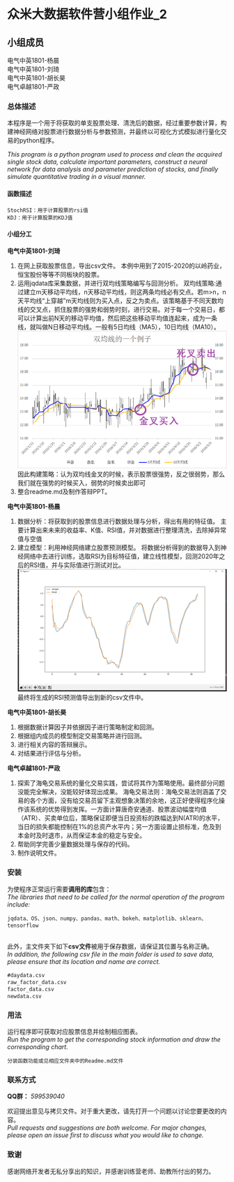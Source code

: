 
# 众米大数据软件营小组作业_2

## 小组成员 

电气中英1801-杨晨  
电气中英1801-刘琦  
电气中英1801-胡长昊  
电气卓越1801-严政  

### 总体描述
  
本程序是一个用于将获取的单支股票处理、清洗后的数据，经过重要参数计算，构建神经网络对股票进行数据分析与参数预测，并最终以可视化方式模拟进行量化交易的python程序。 
  
*This program is a python program used to process and clean the acquired single stock data, calculate important parameters, construct a neural network for data analysis and parameter prediction of stocks, and finally simulate quantitative trading in a visual manner.*  
  
#### 函数描述
  
```
StochRSI：用于计算股票的rsi值
KDJ：用于计算股票的KDJ值
```
#### 小组分工
**电气中英1801-刘琦**  
1. 在网上获取股票信息，导出csv文件。
   本例中用到了2015-2020的以岭药业，恒宝股份等等不同板块的股票。
2. 运用jqdata库采集数据，并进行双均线策略编写与回测分析。
   双均线策略:通过建立m天移动平均线，n天移动平均线，则这两条均线必有交点。若m>n，n天平均线“上穿越”m天均线则为买入点，反之为卖点。该策略基于不同天数均线的交叉点，抓住股票的强势和弱势时刻，进行交易。对于每一个交易日，都可以计算出前N天的移动平均值，然后把这些移动平均值连起来，成为一条线，就叫做N日移动平均线。一般有5日均线（MA5），10日均线（MA10）。
![](1059417-20200305124638651-1738032357.png)
因此构建策略：认为双均线金叉的时候，表示股票很强势，反之很弱势，那么我们就在强势的时候买入，弱势的时候卖出即可
3. 整合readme.md及制作答辩PPT。

**电气中英1801-杨晨** 
1. 数据分析：将获取到的股票信息进行数据处理与分析，得出有用的特征值。
   主要计算出来未来的收益率、K值、RSI值，并对数据进行整理清洗，去除掉异常值与空值
2. 建立模型：利用神经网络建立股票预测模型。
   将数据分析得到的数据导入到神经网络中去进行训练，选取RSI为目标特征值，建立线性模型，回测2020年之后的RSI值，并与实际值进行测试对比。
![](20200821101235.png)
最终将生成的RSI预测值导出到新的csv文件中。


**电气中英1801-胡长昊**  
1.  根据数据计算因子并依据因子进行策略制定和回测。
2.  根据组内成员的模型制定交易策略并进行回测。
3.  进行相关内容的答辩展示。
4.  对结果进行评估与分析。

**电气卓越1801-严政**  
1. 探索了海龟交易系统的量化交易实践，尝试将其作为策略使用。最终部分问题没能完全解决，没能较好体现出成果。
    海龟交易法则：海龟交易法则涵盖了交易的各个方面，没有给交易员留下主观想象决策的余地，这正好使得程序化操作该系统的优势得到发挥。一方面计算唐奇安通道、股票波动幅度均值（ATR）、买卖单位后，策略保证即便当日投资标的跌幅达到N(ATR)的水平，当日的损失都能控制在1%的总资产水平内；另一方面设置止损标准，危及到本金时及时退市，从而保证本金的稳定与安全。
2. 帮助同学完善少量数据处理与保存的代码。
3. 制作说明文件。

### 安装     

为使程序正常运行需要**调用的库**包含：  
*The libraries that need to be called for the normal operation of the program include:*
```
jqdata、OS、json、numpy、pandas、math、bokeh、matplotlib、sklearn、tensorflow


```  


此外，主文件夹下如下**csv文件**被用于保存数据，请保证其位置与名称正确。  
*In addition, the following csv file in the main folder is used to save data, please ensure that its location and name are correct.*
```
#daydata.csv
raw_factor_data.csv
factor_data.csv
newdata.csv
```
### 用法
  
运行程序即可获取对应股票信息并绘制相应图表。  
*Run the program to get the corresponding stock information and draw the corresponding chart.*
```
分装函数功能或见相应文件夹中的Readme.md文件
```

### 联系方式
**QQ群：** *599539040*  

欢迎提出意见与拷贝文件。对于重大更改，请先打开一个问题以讨论您要更改的内容。  
*Pull requests and suggestions are both welcome. For major changes, please open an issue first to discuss what you would like to change.*

### 致谢
感谢网络开发者无私分享出的知识，并感谢训练营老师、助教所付出的努力。


